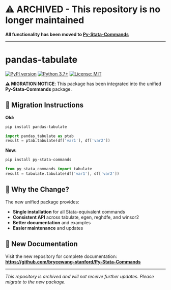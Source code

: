 # ⚠️ ARCHIVED - This repository is no longer maintained

**All functionality has been moved to [Py-Stata-Commands](https://github.com/brycewang-stanford/Py-Stata-Commands)**

---

# pandas-tabulate

[![PyPI version](https://badge.fury.io/py/pandas-tabulate.svg)](https://badge.fury.io/py/pandas-tabulate)
[![Python 3.7+](https://img.shields.io/badge/python-3.7+-blue.svg)](https://www.python.org/downloads/)
[![License: MIT](https://img.shields.io/badge/License-MIT-yellow.svg)](https://opensource.org/licenses/MIT)

**⚠️ MIGRATION NOTICE**: This package has been integrated into the unified **Py-Stata-Commands** package.

## 🔄 Migration Instructions

**Old:**
```bash
pip install pandas-tabulate
```
```python
import pandas_tabulate as ptab
result = ptab.tabulate(df['var1'], df['var2'])
```

**New:**
```bash
pip install py-stata-commands
```
```python
from py_stata_commands import tabulate
result = tabulate.tabulate(df['var1'], df['var2'])
```

## 🎯 Why the Change?

The new unified package provides:
- **Single installation** for all Stata-equivalent commands
- **Consistent API** across tabulate, egen, reghdfe, and winsor2
- **Better documentation** and examples
- **Easier maintenance** and updates

## 📖 New Documentation

Visit the new repository for complete documentation:
**https://github.com/brycewang-stanford/Py-Stata-Commands**

---

*This repository is archived and will not receive further updates. Please migrate to the new package.*